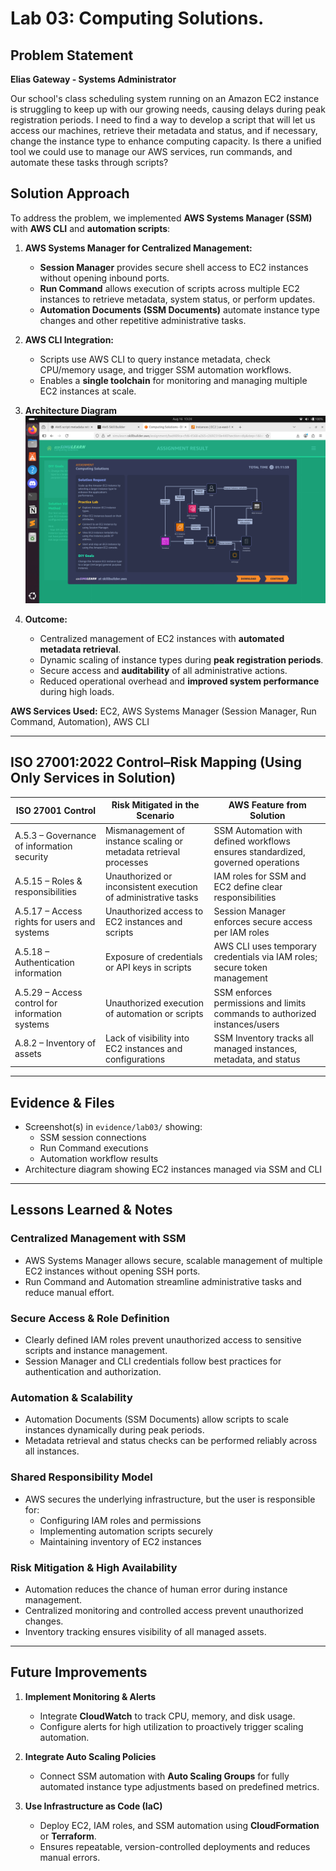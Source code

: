# Lab 03: Computing Solutions.

## Problem Statement

**Elias Gateway - Systems Administrator** 

Our school's class scheduling system running on an Amazon EC2 instance is struggling to keep up with our growing needs, causing delays during peak registration periods. I need to find a way to develop a script that will let us access our machines, retrieve their metadata and status, and if necessary, change the instance type to enhance computing capacity. Is there a unified tool we could use to manage our AWS services, run commands, and automate these tasks through scripts?

## Solution Approach

To address the problem, we implemented **AWS Systems Manager (SSM)** with **AWS CLI** and **automation scripts**:

1. **AWS Systems Manager for Centralized Management:**  
   - **Session Manager** provides secure shell access to EC2 instances without opening inbound ports.  
   - **Run Command** allows execution of scripts across multiple EC2 instances to retrieve metadata, system status, or perform updates.  
   - **Automation Documents (SSM Documents)** automate instance type changes and other repetitive administrative tasks.  

2. **AWS CLI Integration:**  
   - Scripts use AWS CLI to query instance metadata, check CPU/memory usage, and trigger SSM automation workflows.  
   - Enables a **single toolchain** for monitoring and managing multiple EC2 instances at scale.  

3. **Architecture Diagram**  
   ![Architecture Diagram](../evidence/lab03/Architecture-Diagram.png)  

4. **Outcome:**  
   - Centralized management of EC2 instances with **automated metadata retrieval**.  
   - Dynamic scaling of instance types during **peak registration periods**.  
   - Secure access and **auditability** of all administrative actions.  
   - Reduced operational overhead and **improved system performance** during high loads.  

**AWS Services Used:** EC2, AWS Systems Manager (Session Manager, Run Command, Automation), AWS CLI  

---

## ISO 27001:2022 Control–Risk Mapping (Using Only Services in Solution)

| ISO 27001 Control | Risk Mitigated in the Scenario | AWS Feature from Solution |
|------------------|--------------------------------|---------------------------|
| A.5.3 – Governance of information security | Mismanagement of instance scaling or metadata retrieval processes | SSM Automation with defined workflows ensures standardized, governed operations |
| A.5.15 – Roles & responsibilities | Unauthorized or inconsistent execution of administrative tasks | IAM roles for SSM and EC2 define clear responsibilities |
| A.5.17 – Access rights for users and systems | Unauthorized access to EC2 instances and scripts | Session Manager enforces secure access per IAM roles |
| A.5.18 – Authentication information | Exposure of credentials or API keys in scripts | AWS CLI uses temporary credentials via IAM roles; secure token management |
| A.5.29 – Access control for information systems | Unauthorized execution of automation or scripts | SSM enforces permissions and limits commands to authorized instances/users |
| A.8.2 – Inventory of assets | Lack of visibility into EC2 instances and configurations | SSM Inventory tracks all managed instances, metadata, and status |

---

## Evidence & Files

- Screenshot(s) in `evidence/lab03/` showing:  
  - SSM session connections  
  - Run Command executions  
  - Automation workflow results  
- Architecture diagram showing EC2 instances managed via SSM and CLI  

---

## Lessons Learned & Notes

### Centralized Management with SSM
- AWS Systems Manager allows secure, scalable management of multiple EC2 instances without opening SSH ports.  
- Run Command and Automation streamline administrative tasks and reduce manual effort.  

### Secure Access & Role Definition
- Clearly defined IAM roles prevent unauthorized access to sensitive scripts and instance management.  
- Session Manager and CLI credentials follow best practices for authentication and authorization.  

### Automation & Scalability
- Automation Documents (SSM Documents) allow scripts to scale instances dynamically during peak periods.  
- Metadata retrieval and status checks can be performed reliably across all instances.  

### Shared Responsibility Model
- AWS secures the underlying infrastructure, but the user is responsible for:  
  - Configuring IAM roles and permissions  
  - Implementing automation scripts securely  
  - Maintaining inventory of EC2 instances  

### Risk Mitigation & High Availability
- Automation reduces the chance of human error during instance management.  
- Centralized monitoring and controlled access prevent unauthorized changes.  
- Inventory tracking ensures visibility of all managed assets.  

---

## Future Improvements

1. **Implement Monitoring & Alerts**
   - Integrate **CloudWatch** to track CPU, memory, and disk usage.  
   - Configure alerts for high utilization to proactively trigger scaling automation.  

2. **Integrate Auto Scaling Policies**
   - Connect SSM automation with **Auto Scaling Groups** for fully automated instance type adjustments based on predefined metrics.  

3. **Use Infrastructure as Code (IaC)**
   - Deploy EC2, IAM roles, and SSM automation using **CloudFormation** or **Terraform**.  
   - Ensures repeatable, version-controlled deployments and reduces manual errors.
